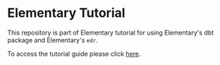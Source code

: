 # Elementary Tutorial

This repository is part of Elementary tutorial for using Elementary's dbt package and Elementary's `edr`.

To access the tutorial guide please click [here](https://docs.elementary-data.com/guides/tutorial).

